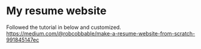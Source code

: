 # My resume website
Followed the tutorial in below and customized.<br>
https://medium.com/@robcobbable/make-a-resume-website-from-scratch-991845147ec
